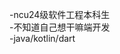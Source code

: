  -ncu24级软件工程本科生  
 -不知道自己想干嘛端开发  
 -java/kotlin/dart 

<!---
wwb-cloud/wwb-cloud is a ✨ special ✨ repository because its `README.md` (this file) appears on your GitHub profile.
You can click the Preview link to take a look at your changes.
--->

